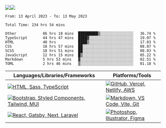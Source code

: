 ![](https://github-readme-streak-stats.herokuapp.com/?user=dnhn&theme=dark&hide_border=true)![](https://github-readme-stats.vercel.app/api/top-langs/?username=dnhn&theme=dark&hide_border=true&include_all_commits=true&count_private=true&layout=compact)

<!--START_SECTION:waka-->

```text
From: 13 April 2023 - To: 13 May 2023

Total Time: 234 hrs 54 mins

Other            86 hrs 18 mins  █████████▒░░░░░░░░░░░░░░░   36.74 %
TypeScript       44 hrs 47 mins  ████▓░░░░░░░░░░░░░░░░░░░░   19.07 %
HTML             40 hrs          ████▒░░░░░░░░░░░░░░░░░░░░   17.03 %
CSS              18 hrs 57 mins  ██░░░░░░░░░░░░░░░░░░░░░░░   08.07 %
SCSS             18 hrs 51 mins  ██░░░░░░░░░░░░░░░░░░░░░░░   08.03 %
JavaScript       12 hrs 15 mins  █▒░░░░░░░░░░░░░░░░░░░░░░░   05.22 %
Markdown         5 hrs 53 mins   ▓░░░░░░░░░░░░░░░░░░░░░░░░   02.51 %
TOML             2 hrs 46 mins   ▒░░░░░░░░░░░░░░░░░░░░░░░░   01.18 %
```

<!--END_SECTION:waka-->

|Languages/Libraries/Frameworks|Platforms/Tools|
|-|-|
|[![HTML, Sass, TypeScript](https://skillicons.dev/icons?i=html,sass,ts)](https://skillicons.dev)|[![GitHub, Vercel, Netlify, AWS](https://skillicons.dev/icons?i=github,vercel,netlify,aws)](https://skillicons.dev)|
|[![Bootstrap, Styled Components, Tailwind, MUI](https://skillicons.dev/icons?i=bootstrap,styledcomponents,tailwind,materialui)](https://skillicons.dev)|[![Markdown, VS Code, Vite, Git](https://skillicons.dev/icons?i=markdown,vscode,vite,git)](https://skillicons.dev)|
|[![React, Gatsby, Next, Laravel](https://skillicons.dev/icons?i=react,gatsby,next,laravel)](https://skillicons.dev)|[![Photoshop, Illustrator, Figma](https://skillicons.dev/icons?i=ps,ai,figma)](https://skillicons.dev)|
